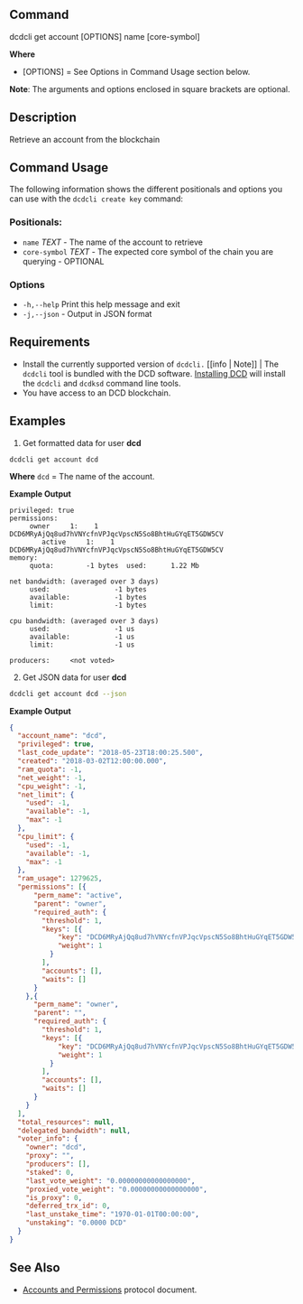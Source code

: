 
## Command
dcdcli get account [OPTIONS] name [core-symbol]

**Where**
* [OPTIONS] = See Options in Command Usage section below.

**Note**: The arguments and options enclosed in square brackets are optional.

## Description
Retrieve an account from the blockchain

## Command Usage
The following information shows the different positionals and options you can use with the `dcdcli create key` command:

### Positionals:
- `name` _TEXT_ - The name of the account to retrieve
- `core-symbol` _TEXT_ - The expected core symbol of the chain you are querying - OPTIONAL

### Options
- `-h,--help` Print this help message and exit
- `-j,--json` - Output in JSON format

## Requirements
* Install the currently supported version of `dcdcli.`
[[info | Note]] 
| The `dcdcli` tool is bundled with the DCD software. [Installing DCD](../../00_install/index.md) will install the `dcdcli` and `dcdksd` command line tools. 
* You have access to an DCD blockchain.

## Examples

1. Get formatted data for user **dcd**

```shell
dcdcli get account dcd
```
**Where**
`dcd` = The name of the account.

**Example Output**
```console
privileged: true
permissions: 
     owner     1:    1 DCD6MRyAjQq8ud7hVNYcfnVPJqcVpscN5So8BhtHuGYqET5GDW5CV
        active     1:    1 DCD6MRyAjQq8ud7hVNYcfnVPJqcVpscN5So8BhtHuGYqET5GDW5CV
memory: 
     quota:        -1 bytes  used:      1.22 Mb   

net bandwidth: (averaged over 3 days)
     used:                -1 bytes
     available:           -1 bytes
     limit:               -1 bytes

cpu bandwidth: (averaged over 3 days)
     used:                -1 us
     available:           -1 us   
     limit:               -1 us   

producers:     <not voted>
```
2. Get JSON data for user **dcd**

```sh
dcdcli get account dcd --json
```
**Example Output**

```json
{
  "account_name": "dcd",
  "privileged": true,
  "last_code_update": "2018-05-23T18:00:25.500",
  "created": "2018-03-02T12:00:00.000",
  "ram_quota": -1,
  "net_weight": -1,
  "cpu_weight": -1,
  "net_limit": {
    "used": -1,
    "available": -1,
    "max": -1
  },
  "cpu_limit": {
    "used": -1,
    "available": -1,
    "max": -1
  },
  "ram_usage": 1279625,
  "permissions": [{
      "perm_name": "active",
      "parent": "owner",
      "required_auth": {
        "threshold": 1,
        "keys": [{
            "key": "DCD6MRyAjQq8ud7hVNYcfnVPJqcVpscN5So8BhtHuGYqET5GDW5CV",
            "weight": 1
          }
        ],
        "accounts": [],
        "waits": []
      }
    },{
      "perm_name": "owner",
      "parent": "",
      "required_auth": {
        "threshold": 1,
        "keys": [{
            "key": "DCD6MRyAjQq8ud7hVNYcfnVPJqcVpscN5So8BhtHuGYqET5GDW5CV",
            "weight": 1
          }
        ],
        "accounts": [],
        "waits": []
      }
    }
  ],
  "total_resources": null,
  "delegated_bandwidth": null,
  "voter_info": {
    "owner": "dcd",
    "proxy": "",
    "producers": [],
    "staked": 0,
    "last_vote_weight": "0.00000000000000000",
    "proxied_vote_weight": "0.00000000000000000",
    "is_proxy": 0,
    "deferred_trx_id": 0,
    "last_unstake_time": "1970-01-01T00:00:00",
    "unstaking": "0.0000 DCD"
  }
}
```

## See Also
- [Accounts and Permissions](https://developers.dcd.io/welcome/v2.1/protocol/accounts_and_permissions) protocol document.

